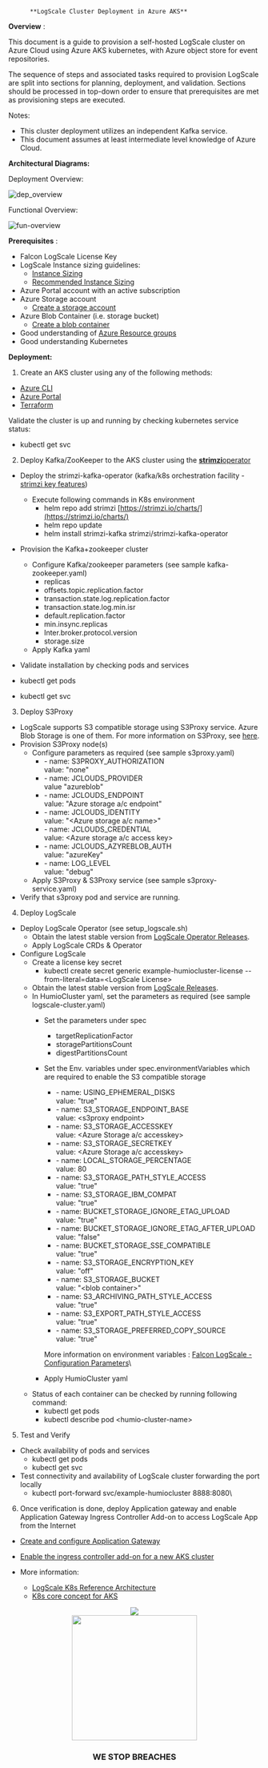           **LogScale Cluster Deployment in Azure AKS**

**Overview** :

This document is a guide to provision a self-hosted LogScale cluster on Azure Cloud using Azure AKS kubernetes, with Azure object store for event repositories.

The sequence of steps and associated tasks required to provision LogScale are split into sections for planning, deployment, and validation. Sections should be processed in top-down order to ensure that prerequisites are met as provisioning steps are executed.

Notes:

- This cluster deployment utilizes an independent Kafka service.
- This document assumes at least intermediate level knowledge of Azure Cloud.

**Architectural Diagrams:**

Deployment Overview:

![dep_overview](/docs/asset/dep-overview.png) 

Functional Overview:

![fun-overview](/docs/asset/fun-overview.png) 

**Prerequisites** :

- Falcon LogScale License Key
- LogScale Instance sizing guidelines:
  - [Instance Sizing](https://library.humio.com/falcon-logscale-self-hosted/installation-provisioning-sizing.html)
  - [Recommended Instance Sizing](https://library.humio.com/falcon-logscale-self-hosted/installation-prep-rec.html)
- Azure Portal account with an active subscription
- Azure Storage account
  - [Create a storage account](https://learn.microsoft.com/en-us/azure/storage/common/storage-account-create?tabs=azure-portal)
- Azure Blob Container (i.e. storage bucket)
  - [Create a blob container](https://learn.microsoft.com/en-us/azure/storage/blobs/storage-quickstart-blobs-portal#create-a-container)
- Good understanding of [Azure Resource groups](https://learn.microsoft.com/en-us/azure/azure-resource-manager/management/manage-resource-groups-portal)
- Good understanding Kubernetes

**Deployment:**

1. Create an AKS cluster using any of the following methods:

  - [Azure CLI](https://learn.microsoft.com/en-us/azure/aks/tutorial-kubernetes-deploy-cluster?tabs=azure-cli)
  - [Azure Portal](https://learn.microsoft.com/en-us/azure/aks/learn/quick-kubernetes-deploy-portal?tabs=azure-cli#create-an-aks-cluster)
  - [Terraform](https://learn.microsoft.com/en-us/azure/aks/learn/quick-kubernetes-deploy-terraform?tabs=azure-cli#implement-the-terraform-code)

Validate the cluster is up and running by checking kubernetes service status:

- kubectl get svc

2. Deploy Kafka/ZooKeeper to the AKS cluster using the [**strimzi**](https://github.com/strimzi/strimzi-kafka-operator)[operator](https://github.com/strimzi/strimzi-kafka-operator)

  - Deploy the strimzi-kafka-operator (kafka/k8s orchestration facility - [strimzi key features](https://strimzi.io/docs/operators/latest/overview.html#key-features-product_str))
    - Execute following commands in K8s environment
      - helm repo add strimzi [https://strimzi.io/charts/](https://strimzi.io/charts/)
      - helm repo update
      - helm install strimzi-kafka strimzi/strimzi-kafka-operator

  - Provision the Kafka+zookeeper cluster
    - Configure Kafka/zookeeper parameters (see sample kafka-zookeeper.yaml)
      - replicas
      - offsets.topic.replication.factor
      - transaction.state.log.replication.factor
      - transaction.state.log.min.isr
      - default.replication.factor
      - min.insync.replicas
      - Inter.broker.protocol.version
      - storage.size
    - Apply Kafka yaml
  - Validate installation by checking pods and services

- kubectl get pods
- kubectl get svc

3. Deploy S3Proxy

  - LogScale supports S3 compatible storage using S3Proxy service. Azure Blob Storage is one of them. For more information on S3Proxy, see [here](https://github.com/gaul/s3proxy).
  - Provision S3Proxy node(s)
    - Configure parameters as required (see sample s3proxy.yaml)
      - \- name: S3PROXY\_AUTHORIZATION\
        value: "none"
      - \- name: JCLOUDS\_PROVIDER\
        value "azureblob"
      - \- name: JCLOUDS\_ENDPOINT\
        value: "Azure storage a/c endpoint"
      - \- name: JCLOUDS\_IDENTITY\
        value: "\<Azure storage a/c name\>"
      - \- name: JCLOUDS\_CREDENTIAL\
        value: \<Azure storage a/c access key\>
      - \- name: JCLOUDS\_AZYREBLOB\_AUTH\
        value: "azureKey"
      - \- name: LOG\_LEVEL\
        value: "debug"
    - Apply S3Proxy & S3Proxy service (see sample s3proxy-service.yaml)
  - Verify that s3proxy pod and service are running.

4. Deploy LogScale

  - Deploy LogScale Operator (see setup\_logscale.sh)
    - Obtain the latest stable version from [LogScale Operator Releases](https://github.com/humio/humio-operator/releases).
    - Apply LogScale CRDs & Operator
  - Configure LogScale
    - Create a license key secret
      - kubectl create secret generic example-humiocluster-license --from-literal=data=\<LogScale License\>
    - Obtain the latest stable version from [LogScale Releases](https://library.humio.com/release-notes/release-notes-stable.html).
    - In HumioCluster yaml, set the parameters as required (see sample logscale-cluster.yaml)
      - Set the parameters under spec
        - targetReplicationFactor
        - storagePartitionsCount
        - digestPartitionsCount
      - Set the Env. variables under spec.environmentVariables which are required to enable the S3 compatible storage
        - \- name: USING\_EPHEMERAL\_DISKS\
          value: "true"
        - \- name: S3\_STORAGE\_ENDPOINT\_BASE\
          value: \<s3proxy endpoint\>
        - \- name: S3\_STORAGE\_ACCESSKEY\
          value: \<Azure Storage a/c accesskey\>
        - \- name: S3\_STORAGE\_SECRETKEY\
          value: \<Azure Storage a/c accesskey\>
        - \- name: LOCAL\_STORAGE\_PERCENTAGE\
          value: 80
        - \- name: S3\_STORAGE\_PATH\_STYLE\_ACCESS\
          value: "true"
        - \- name: S3\_STORAGE\_IBM\_COMPAT\
          value: "true"
        - \- name: BUCKET\_STORAGE\_IGNORE\_ETAG\_UPLOAD\
          value: "true"
        - \- name: BUCKET\_STORAGE\_IGNORE\_ETAG\_AFTER\_UPLOAD\
          value: "false"
        - \- name: BUCKET\_STORAGE\_SSE\_COMPATIBLE\
          value: "true"
        - \- name: S3\_STORAGE\_ENCRYPTION\_KEY\
          value: "off"
        - \- name: S3\_STORAGE\_BUCKET\
          value: "\<blob container\>"
        - \- name: S3\_ARCHIVING\_PATH\_STYLE\_ACCESS\
          value: "true"
        - \- name: S3\_EXPORT\_PATH\_STYLE\_ACCESS\
          value: "true"
        - \- name: S3\_STORAGE\_PREFERRED\_COPY\_SOURCE\
          value: "true"

        More information on environment variables : [Falcon LogScale - Configuration Parameters](https://library.humio.com/falcon-logscale-self-hosted/envar.html)\
      - Apply HumioCluster yaml
    - Status of each container can be checked by running following command:
      - kubectl get pods
      - kubectl describe pod \<humio-cluster-name\>

5. Test and Verify

- Check availability of pods and services
  - kubectl get pods
  - kubectl get svc
- Test connectivity and availability of LogScale cluster forwarding the port locally
  - kubectl port-forward svc/example-humiocluster 8888:8080\

6. Once verification is done, deploy Application gateway and enable Application Gateway Ingress Controller Add-on to access LogScale App from the Internet

- [Create and configure Application Gateway](https://learn.microsoft.com/en-us/azure/application-gateway/quick-create-portal)
- [Enable the ingress controller add-on for a new AKS cluster](https://learn.microsoft.com/en-us/azure/application-gateway/tutorial-ingress-controller-add-on-new)

- More information:
  - [LogScale K8s Reference Architecture](https://library.humio.com/falcon-logscale-self-hosted/installation-k8s-ref-arch.html)
  - [K8s core concept for AKS](https://learn.microsoft.com/en-us/azure/aks/concepts-clusters-workloads)

<p align="center"><img src="docs/asset/cs-logo-footer.png"><BR/><img width="250px" src="docs/asset/adversary-red-eyes.png"></P>
<h3><P align="center">WE STOP BREACHES</P></h3>
